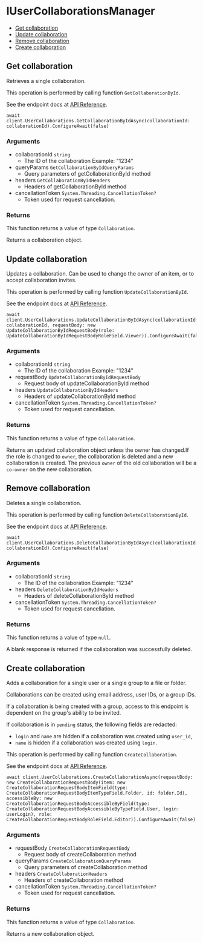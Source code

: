 # IUserCollaborationsManager


- [Get collaboration](#get-collaboration)
- [Update collaboration](#update-collaboration)
- [Remove collaboration](#remove-collaboration)
- [Create collaboration](#create-collaboration)

## Get collaboration

Retrieves a single collaboration.

This operation is performed by calling function `GetCollaborationById`.

See the endpoint docs at
[API Reference](https://developer.box.com/reference/get-collaborations-id/).

<!-- sample get_collaborations_id -->
```
await client.UserCollaborations.GetCollaborationByIdAsync(collaborationId: collaborationId).ConfigureAwait(false)
```

### Arguments

- collaborationId `string`
  - The ID of the collaboration Example: "1234"
- queryParams `GetCollaborationByIdQueryParams`
  - Query parameters of getCollaborationById method
- headers `GetCollaborationByIdHeaders`
  - Headers of getCollaborationById method
- cancellationToken `System.Threading.CancellationToken?`
  - Token used for request cancellation.


### Returns

This function returns a value of type `Collaboration`.

Returns a collaboration object.


## Update collaboration

Updates a collaboration.
Can be used to change the owner of an item, or to
accept collaboration invites.

This operation is performed by calling function `UpdateCollaborationById`.

See the endpoint docs at
[API Reference](https://developer.box.com/reference/put-collaborations-id/).

<!-- sample put_collaborations_id -->
```
await client.UserCollaborations.UpdateCollaborationByIdAsync(collaborationId: collaborationId, requestBody: new UpdateCollaborationByIdRequestBody(role: UpdateCollaborationByIdRequestBodyRoleField.Viewer)).ConfigureAwait(false)
```

### Arguments

- collaborationId `string`
  - The ID of the collaboration Example: "1234"
- requestBody `UpdateCollaborationByIdRequestBody`
  - Request body of updateCollaborationById method
- headers `UpdateCollaborationByIdHeaders`
  - Headers of updateCollaborationById method
- cancellationToken `System.Threading.CancellationToken?`
  - Token used for request cancellation.


### Returns

This function returns a value of type `Collaboration`.

Returns an updated collaboration object unless the owner has changed.If the role is changed to `owner`, the collaboration is deleted
and a new collaboration is created. The previous `owner` of
the old collaboration will be a `co-owner` on the new collaboration.


## Remove collaboration

Deletes a single collaboration.

This operation is performed by calling function `DeleteCollaborationById`.

See the endpoint docs at
[API Reference](https://developer.box.com/reference/delete-collaborations-id/).

<!-- sample delete_collaborations_id -->
```
await client.UserCollaborations.DeleteCollaborationByIdAsync(collaborationId: collaborationId).ConfigureAwait(false)
```

### Arguments

- collaborationId `string`
  - The ID of the collaboration Example: "1234"
- headers `DeleteCollaborationByIdHeaders`
  - Headers of deleteCollaborationById method
- cancellationToken `System.Threading.CancellationToken?`
  - Token used for request cancellation.


### Returns

This function returns a value of type `null`.

A blank response is returned if the collaboration was
successfully deleted.


## Create collaboration

Adds a collaboration for a single user or a single group to a file
or folder.

Collaborations can be created using email address, user IDs, or a
group IDs.

If a collaboration is being created with a group, access to
this endpoint is dependent on the group's ability to be invited.

If collaboration is in `pending` status, the following fields
are redacted:
- `login` and `name` are hidden if a collaboration was created
using `user_id`,
-  `name` is hidden if a collaboration was created using `login`.

This operation is performed by calling function `CreateCollaboration`.

See the endpoint docs at
[API Reference](https://developer.box.com/reference/post-collaborations/).

<!-- sample post_collaborations -->
```
await client.UserCollaborations.CreateCollaborationAsync(requestBody: new CreateCollaborationRequestBody(item: new CreateCollaborationRequestBodyItemField(type: CreateCollaborationRequestBodyItemTypeField.Folder, id: folder.Id), accessibleBy: new CreateCollaborationRequestBodyAccessibleByField(type: CreateCollaborationRequestBodyAccessibleByTypeField.User, login: userLogin), role: CreateCollaborationRequestBodyRoleField.Editor)).ConfigureAwait(false)
```

### Arguments

- requestBody `CreateCollaborationRequestBody`
  - Request body of createCollaboration method
- queryParams `CreateCollaborationQueryParams`
  - Query parameters of createCollaboration method
- headers `CreateCollaborationHeaders`
  - Headers of createCollaboration method
- cancellationToken `System.Threading.CancellationToken?`
  - Token used for request cancellation.


### Returns

This function returns a value of type `Collaboration`.

Returns a new collaboration object.


